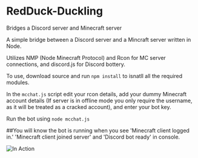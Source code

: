 # RedDuck-Duckling
Bridges a Discord server and Minecraft server


A simple bridge between a Discord server and a Mincraft server written in Node.

Utilizes NMP (Node Minecraft Protocol) and Rcon for MC server connections, and discord.js for Discord bottery.

To use, download source and run `npm install` to isnatll all the required modules.

In the `mcchat.js` script edit your rcon details, add your dummy Minecraft account details (If server is in offline mode you only require the username, as it will be treated as a cracked account), and enter your bot key.

Run the bot using `node mcchat.js`

##You will know the bot is running when you see 'Minecraft client logged in.' 'Minecraft client joined server' and 'Discord bot ready' in console.

![In Action](http://i.imgur.com/tNvqqW2.gif)
